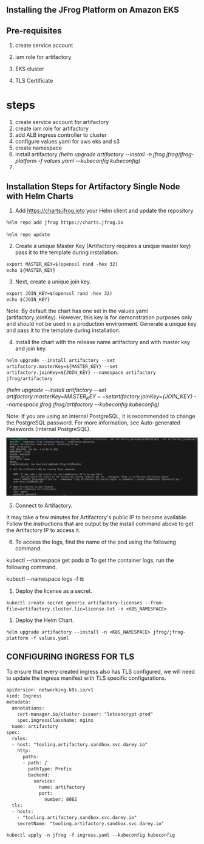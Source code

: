 ## Installing the JFrog Platform on Amazon EKS

## Pre-requisites

1. create service account 
   
2. iam role for artifactory

3. EKS cluster

4. TLS Certificate

# steps

1. create service account for artifactory
2. create iam role for artifactory
3. add ALB ingress controller to cluster
4. configure values.yaml for aws eks and s3
5. create namespace
6. install artifactory
*(helm upgrade artifactory --install -n jfrog jfrog/jfrog-platform -f values.yaml --kubeconfig kubeconfig)*
7. 



   

## Installation Steps for Artifactory Single Node with Helm Charts



1. Add https://charts.jfrog.ioto your Helm client and update the repository

```
helm repo add jfrog https://charts.jfrog.io

helm repo update

```

2. Create a unique Master Key (Artifactory requires a unique master key) pass it to the template during installation.

```
export MASTER_KEY=$(openssl rand -hex 32) 
echo ${MASTER_KEY}
```

3. Next, create a unique join key.

```
export JOIN_KEY=$(openssl rand -hex 32)
echo ${JOIN_KEY}
```

Note: By default the chart has one set in the values.yaml (artifactory.joinKey). However, this key is for demonstration purposes only and should not be used in a production environment. Generate a unique key and pass it to the template during installation.

4. Install the chart with the release name artifactory and with master key and join key.

```
helm upgrade --install artifactory --set artifactory.masterKey=${MASTER_KEY} --set artifactory.joinKey=${JOIN_KEY} --namespace artifactory jfrog/artifactory
```
*(helm upgrade --install artifactory --set artifactory.masterKey=${MASTER_KEY} --set artifactory.joinKey=${JOIN_KEY} --namespace jfrog jfrog/artifactory --kubeconfig kubeconfig)*

Note: If you are using an internal PostgreSQL, it is recommended to change the PostgreSQL password. For more information, see Auto-generated Passwords (Internal PostgreSQL).

![eks](./images/p25_cli_01.png)


5. Connect to Artifactory.

It may take a few minutes for Artifactory's public IP to become available. Follow the instructions that are output by the install command above to get the Artifactory IP to access it. 


6. To access the logs, find the name of the pod using the following command.

kubectl --namespace <your namespace> get pods
⧉
To get the container logs, run the following command.

kubectl --namespace <your namespace> logs -f <name of the pod>
⧉


1. Deploy the license as a secret.
```
kubectl create secret generic artifactory-licenses --from-file=artifactory.cluster.lic=license.txt -n <K8S_NAMESPACE>
```

1.  Deploy the Helm Chart.

```
helm upgrade artifactory --install -n <K8S_NAMESPACE> jfrog/jfrog-platform -f values.yaml
```




## CONFIGURING INGRESS FOR TLS

To ensure that every created ingress also has TLS configured, we will need to update the ingress manifest with TLS specific configurations.

```
apiVersion: networking.k8s.io/v1
kind: Ingress
metadata:
  annotations:
    cert-manager.io/cluster-issuer: "letsencrypt-prod"
    spec.ingressClassName: nginx
  name: artifactory
spec:
  rules:
  - host: "tooling.artifactory.sandbox.svc.darey.io"
    http:
      paths:
      - path: /
        pathType: Prefix
        backend:
          service:
            name: artifactory
            port:
              number: 8082
  tls:
  - hosts:
    - "tooling.artifactory.sandbox.svc.darey.io"
    secretName: "tooling.artifactory.sandbox.svc.darey.io"
```

```
kubectl apply -n jfrog -f ingress.yaml --kubeconfig kubeconfig
```
    